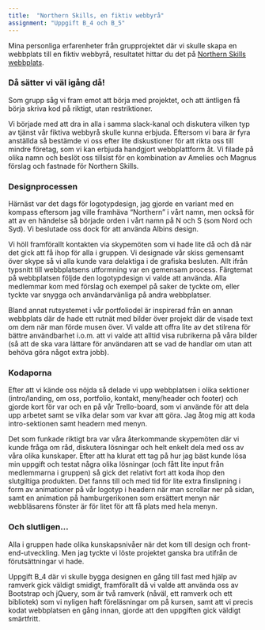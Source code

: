 ```yaml
---
title:  "Northern Skills, en fiktiv webbyrå"
assignment: "Uppgift B_4 och B_5"
---
```


Mina personliga erfarenheter från grupprojektet där vi skulle skapa en webbplats till en fiktiv webbyrå, resultatet hittar du det på [Northern Skills webbplats](http://northernskills.se "Northern Skills").<!--more-->

### Då sätter vi väl igång då!

Som grupp såg vi fram emot att börja med projektet, och att äntligen få börja skriva kod på riktigt, utan restriktioner.

Vi började med att dra in alla i samma slack-kanal och diskutera vilken typ av tjänst vår fiktiva webbyrå skulle kunna erbjuda. Eftersom vi bara är fyra anställda så bestämde vi oss efter lite diskustioner för att rikta oss till mindre företag, som vi kan erbjuda handgjort webbplattform åt. Vi filade på olika namn och beslöt oss tillsist för en kombination av Amelies och Magnus förslag och fastnade för Northern Skills.

### Designprocessen

Härnäst var det dags för logotypdesign, jag gjorde en variant med en kompass eftersom jag ville framhäva “Northern” i vårt namn, men också för att av en händelse så började orden i vårt namn på N och S (som Nord och Syd). Vi beslutade oss dock för att använda Albins design.

Vi höll framförallt kontakten via skypemöten som vi hade lite då och då när det gick att få ihop för alla i gruppen. Vi designade vår skiss gemensamt över skype så vi alla kunde vara delaktiga i de grafiska besluten. Allt ifrån typsnitt till webbplatsens utformning var en gemensam process. Färgtemat på webbplatsen följde den logotypdesign vi valde att använda. Alla medlemmar kom med förslag och exempel på saker de tyckte om, eller tyckte var snygga och användarvänliga på andra webbplatser.

Bland annat rutsystemet i vår portfoliodel är inspirerad från en annan webbplats där de hade ett rutnät med bilder över projekt där de visade text om dem när man förde musen över. Vi valde att offra lite av det stilrena för bättre användbarhet i.o.m. att vi valde att alltid visa rubrikerna på våra bilder (så att de ska vara lättare för användaren att se vad de handlar om utan att behöva göra något extra jobb).

### Kodaporna

Efter att vi kände oss nöjda så delade vi upp webbplatsen i olika sektioner (intro/landing, om oss, portfolio, kontakt, meny/header och footer) och gjorde kort för var och en på vår Trello-board, som vi använde för att dela upp arbetet samt se vilka delar som var kvar att göra. Jag åtog mig att koda intro-sektionen samt headern med menyn.

Det som funkade riktigt bra var våra återkommande skypemöten där vi kunde fråga om råd, diskutera lösningar och helt enkelt dela med oss av våra olika kunskaper. Efter att ha klurat ett tag på hur jag bäst kunde lösa min uppgift och testat några olika lösningar (och fått lite input från medlemmarna i gruppen) så gick det relativt fort att koda ihop den slutgiltiga produkten. Det fanns till och med tid för lite extra finslipning i form av animationer på vår logotyp i headern när man scrollar ner på sidan, samt en animation på hamburgerikonen som ersättert menyn när webbläsarens fönster är för litet för att få plats med hela menyn.

### Och slutligen...

Alla i gruppen hade olika kunskapsnivåer när det kom till design och front-end-utveckling. Men jag tyckte vi löste projektet ganska bra utifrån de förutsättningar vi hade.

Uppgift B_4 där vi skulle bygga designen en gång till fast med hjälp av ramverk gick väldigt smidigt, framförallt då vi valde att använda oss av Bootstrap och jQuery, som är två ramverk (nåväl, ett ramverk och ett bibliotek) som vi nyligen haft föreläsningar om på kursen, samt att vi precis kodat webbplatsen en gång innan, gjorde att den uppgiften gick väldigt smärtfritt.
